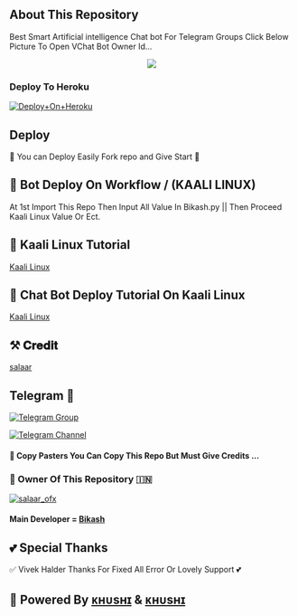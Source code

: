 ## About This Repository 
Best Smart Artificial intelligence Chat bot For Telegram Groups 
Click Below Picture To Open VChat Bot Owner Id...


<p align="center"><a href="https://t.me/Real_Avinash_Singh"><img src="https://graph.org/file/e2c5d546f145dbcf00f27.jpg"></a></p>



### Deploy To Heroku

[![Deploy+On+Heroku](https://www.herokucdn.com/deploy/button.svg)](https://dashboard.heroku.com/new?template=https://github.com/BikashhalderNew/BikashChatBot)


## Deploy
🌷 You can Deploy Easily Fork repo and Give Start 🌷

## 🥀 Bot Deploy On Workflow / (KAALI LINUX)
 At 1st Import This Repo Then Input All Value In Bikash.py || Then Proceed Kaali Linux Value Or Ect.

## 🥀 Kaali Linux Tutorial

[Kaali Linux](https://youtu.be/_nZT5lhcL8U)

## 🥀 Chat Bot Deploy Tutorial On Kaali Linux 

[Kaali Linux](https://youtu.be/fFRxAG1mCVU)

## ⚒️ 𝐂𝐫𝐞𝐝𝐢𝐭
[salaar](https:/t.me/Real_Avinash_Singh)

## Telegram 🏪

[![Telegram Group](https://img.shields.io/badge/Telegram-Group-brightgreen)](https://t.me/alone789954)

[![Telegram Channel](https://img.shields.io/badge/Telegram-Channel-brightgreen)](https://t.me/Secret_faction)


#### 🥺 Copy Pasters You Can Copy This Repo But Must Give Credits ...

### 🌷 Owner Of This Repository 🇮🇳
[![salaar_ofx](https://graph.org/file/e2c5d546f145dbcf00f27.jpg)](https://t.me/King_salaar_ofx)


#### Main Developer = [Bikash](https://t.me/King_salaar_ofx)

## 💕 Special Thanks

✅ Vivek Halder Thanks For Fixed All Error Or Lovely Support 💕


## 🥀 Powered By [ᴋʜᴜsʜɪ](https://t.me/Mafiosoxt) & [ᴋʜᴜsʜɪ](https://t.me/Mafiosoxt)
